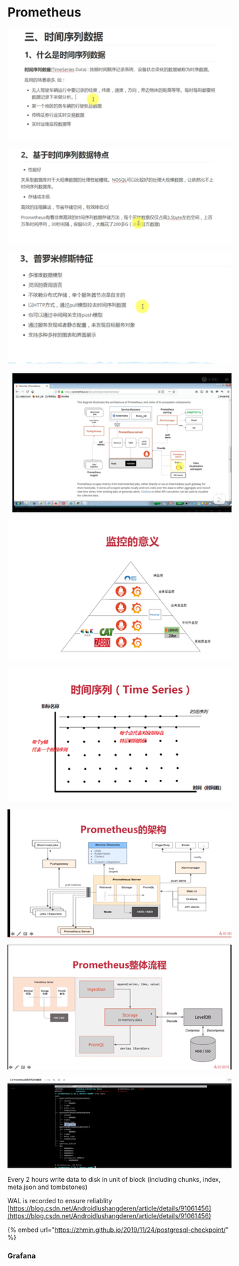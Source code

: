 # Prometheus

![](../../../.gitbook/assets/image%20%2823%29.png)

![](../../../.gitbook/assets/image%20%2818%29.png)

![](../../../.gitbook/assets/image%20%2825%29.png)

![](../../../.gitbook/assets/image%20%2817%29.png)

![](../../../.gitbook/assets/image%20%2821%29.png)

![](../../../.gitbook/assets/image%20%2826%29.png)

![](../../../.gitbook/assets/image%20%2820%29.png)

![](../../../.gitbook/assets/image%20%2824%29.png)

![](../../../.gitbook/assets/image%20%2819%29.png)

Every 2 hours write data to disk in unit of block \(including chunks, index, meta.json and tombstones\)

WAL is recorded to ensure reliablity [https://blog.csdn.net/Androidlushangderen/article/details/91061456](https://blog.csdn.net/Androidlushangderen/article/details/91061456)

{% embed url="https://zhmin.github.io/2019/11/24/postgresql-checkpoint/" %}



### Grafana





